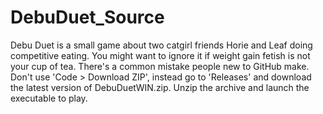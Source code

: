 # DebuDuet_Source
Debu Duet is a small game about two catgirl friends Horie and Leaf doing competitive eating. You might want to ignore it if weight gain fetish is not your cup of tea.
There's a common mistake people new to GitHub make. Don't use 'Code > Download ZIP', instead go to 'Releases' and download the latest version of DebuDuetWIN.zip. Unzip the archive and launch the executable to play.
